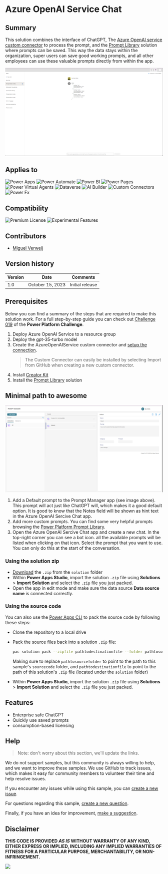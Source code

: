 # Azure OpenAI Service Chat

## Summary

This solution combines the interface of ChatGPT, The [Azure OpenAI service custom connector](https://github.com/microsoft/PowerPlatformConnectors/tree/dev/custom-connectors/AzureOpenAIService) to process the prompt, and the [Prompt Library](https://adoption.microsoft.com/en-us/sample-solution-gallery/sample/pnp-powerplatform-samples-prompt-library/) solution where prompts can be saved. This way the data stays within the organization, super users can save good working prompts, and all other employees can use these valuable prompts directly from within the app.

![picture of the sample](assets/AzureOpenAISeriveChat.png)

## Applies to

![Power Apps](https://img.shields.io/badge/Power%20Apps-Yes-green "Yes")
![Power Automate](https://img.shields.io/badge/Power%20Automate-Yes-green "Yes")
![Power BI](https://img.shields.io/badge/Power%20BI-No-red "No")
![Power Pages](https://img.shields.io/badge/Power%20Pages-No-red "No")
![Power Virtual Agents](https://img.shields.io/badge/Power%20Virtual%20Agents-No-red "No")
![Dataverse](https://img.shields.io/badge/Dataverse-Yes-green "Yes")
![AI Builder](https://img.shields.io/badge/AI%20Builder-No-red "No")
![Custom Connectors](https://img.shields.io/badge/Custom%20Connectors-Yes-green "Yes")
![Power Fx](https://img.shields.io/badge/Power%20Fx-No-red "No")

## Compatibility

![Premium License](https://img.shields.io/badge/Premium%20License-Required-green.svg "Premium license required")
![Experimental Features](https://img.shields.io/badge/Experimental%20Features-No-red.svg "Does not rely on experimental features")

## Contributors

* [Miguel Verweij](https://github.com/miguelverweij)

## Version history

| Version | Date             | Comments        |
| ------- | ---------------- | --------------- |
| 1.0     | October 15, 2023 | Initial release |

## Prerequisites

Below you can find a summary of the steps that are required to make this solution work. For a full step-by-step guide you can check out [Challenge 019](https://www.powerplatformchallenge.com/post/challenge-019) of the **Power Platform Challenge**.

1. Deploy Azure OpenAI Service to a resource group
2. Deploy the gpt-35-turbo model
3. Create the AzureOpenAIService custom connector and [setup the connection](https://github.com/microsoft/PowerPlatformConnectors/tree/dev/custom-connectors/).
   > The Custom Connector can easily be installed by selecting Import from GitHub when creating a new custom connector.
4. Install [Creator Kit](https://learn.microsoft.com/en-us/power-platform/guidance/creator-kit/setup)
5. Install the [Prompt Library]() solution

## Minimal path to awesome

![Default prompt](assets/DefaultPrompt.png)

1. Add a Default prompt to the Prompt Manager app (see image above). This prompt will act just like ChatGPT will, which makes it a good default option. It is good to know that the Notes field will be shown as hint text in the Azure OpenAI Sercive Chat app.
2. Add more custom prompts. You can find some very helpful prompts browsing the [Power Platform Prompt Library](https://pnp.github.io/powerplatform-prompts/?filters=azure%20open%20ai).
3. Open the Azure OpenAI Sercive Chat app and create a new chat. In the top-right corner you can see a bot icon. all the available prompts will be listed when clicking on that icon. Select the prompt that you want to use. You can only do this at the start of the conversation.

<!-- 
UPDATE DE SOLUTION PATH
-->

### Using the solution zip

* [Download](./solution/solution.zip) the `.zip` from the `solution` folder
* Within **Power Apps Studio**, import the solution `.zip` file using **Solutions** > **Import Solution** and select the `.zip` file you just packed.
* Open the app in edit mode and make sure the data source **Data source name** is connected correctly.

### Using the source code

You can also use the [Power Apps CLI](https://docs.microsoft.com/powerapps/developer/data-platform/powerapps-cli) to pack the source code by following these steps:

* Clone the repository to a local drive
* Pack the source files back into a solution `.zip` file:

  ```bash
  pac solution pack --zipfile pathtodestinationfile --folder pathtosourcefolder --processCanvasApps
  ```

  Making sure to replace `pathtosourcefolder` to point to the path to this sample's `sourcecode` folder, and `pathtodestinationfile` to point to the path of this solution's `.zip` file (located under the `solution` folder)
* Within **Power Apps Studio**, import the solution `.zip` file using **Solutions** > **Import Solution** and select the `.zip` file you just packed.

## Features

* Enterprise safe ChatGPT
* Quickly use saved prompts
* consumption-based licensing

<!--
RESERVED FOR REPO MAINTAINERS

We'll add the video from the community call recording here

## Video

[![YouTube video title](./assets/video-thumbnail.jpg)](https://www.youtube.com/watch?v=XXXXX "YouTube video title")
-->

## Help

<!--
You can just search and replace this page with the following values:

Search for:
YOUR-SOLUTION-NAME

Replace with your sample folder name. E.g.: my-cool-sample

Search for:
@YOURGITHUBUSERNAME

Replace with your GitHub username, prefixed with an "@". If you have more than one author, use %20 to separate them, making sure to prefix everyone's username individually with an "@".

Example:
@hugoabernier

Or:
@hugoabernier%20@VesaJuvonen%20@PopWarner
-->

> Note: don't worry about this section, we'll update the links.

We do not support samples, but this community is always willing to help, and we want to improve these samples. We use GitHub to track issues, which makes it easy for  community members to volunteer their time and help resolve issues.

If you encounter any issues while using this sample, you can [create a new issue](https://github.com/pnp/powerapps-samples/issues/new?assignees=&labels=Needs%3A+Triage+%3Amag%3A%2Ctype%3Abug-suspected&template=bug-report.yml&sample=YOURSAMPLENAME&authors=@YOURGITHUBUSERNAME&title=YOURSAMPLENAME%20-%20).

For questions regarding this sample, [create a new question](https://github.com/pnp/powerapps-samples/issues/new?assignees=&labels=Needs%3A+Triage+%3Amag%3A%2Ctype%3Abug-suspected&template=question.yml&sample=YOURSAMPLENAME&authors=@YOURGITHUBUSERNAME&title=YOURSAMPLENAME%20-%20).

Finally, if you have an idea for improvement, [make a suggestion](https://github.com/pnp/powerapps-samples/issues/new?assignees=&labels=Needs%3A+Triage+%3Amag%3A%2Ctype%3Abug-suspected&template=suggestion.yml&sample=YOURSAMPLENAME&authors=@YOURGITHUBUSERNAME&title=YOURSAMPLENAME%20-%20).

## Disclaimer

**THIS CODE IS PROVIDED *AS IS* WITHOUT WARRANTY OF ANY KIND, EITHER EXPRESS OR IMPLIED, INCLUDING ANY IMPLIED WARRANTIES OF FITNESS FOR A PARTICULAR PURPOSE, MERCHANTABILITY, OR NON-INFRINGEMENT.**

<img src="https://m365-visitor-stats.azurewebsites.net/powerplatform-samples/samples/azure-openai-service-chat" />
